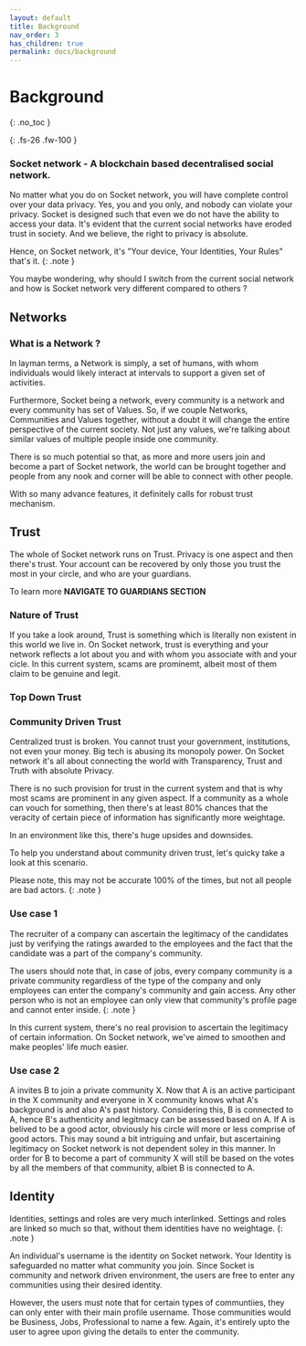 ```yaml
---
layout: default
title: Background
nav_order: 3
has_children: true
permalink: docs/background
---
```

 
# Background
{: .no_toc }

{: .fs-26 .fw-100 }
### Socket network - A blockchain based decentralised social network. 

No matter what you do on Socket network, you will have complete control over your data privacy. Yes, you and you only, and nobody can violate your privacy. Socket is designed such that even we do not have the ability to access your data. It's evident that the current social networks have eroded trust in society. And we believe, the right to privacy is absolute. 

Hence, on Socket network, it's "Your device, Your Identities, Your Rules" that's it.
{: .note }

You maybe wondering, why should I switch from the current social network and how is Socket network very different compared to others ?

## Networks 

### What is a Network ? 

In layman terms, a Network is simply, a set of humans, with whom individuals would likely interact at intervals to support a given set of activities.

Furthermore, Socket being a network, every community is a network and every community has set of Values. So, if we couple Networks, Communities and Values together, without a doubt it will change the entire perspective of the current society. Not just any values, we're talking about similar values of multiple people inside one community. 

There is so much potential so that, as more and more users join and become a part of Socket network, the world can be brought together and people from any nook and corner will be able to connect with other people. 

With so many advance features, it definitely calls for robust trust mechanism. 

## Trust

The whole of Socket network runs on Trust. Privacy is one aspect and then there's trust. Your account can be recovered by only those you trust the most in your circle, and who are your guardians. 

To learn more **NAVIGATE TO GUARDIANS SECTION**

### Nature of Trust

If you take a look around, Trust is something which is literally non existent in this world we live in. On Socket network, trust is everything and your network reflects a lot about you and with whom you associate with and your cicle. In this current system, scams are prominemt, albeit most of them claim to be genuine and legit. 

### Top Down Trust

### Community Driven Trust

Centralized trust is broken. You cannot trust your government, institutions, not even your money. Big tech is abusing its monopoly power. On Socket network it's all about connecting the world with Transparency, Trust and Truth with absolute Privacy. 

There is no such provision for trust in the current system and that is why most scams are prominent in any given aspect. If a community as a whole can vouch for something, then there's at least 80% chances that the veracity of certain piece of information has significantly more weightage. 

In an environment like this, there's huge upsides and downsides. 


To help you understand about community driven trust, let's quicky take a look at this scenario. 

Please note, this may not be accurate 100% of the times, but not all people are bad actors. 
{: .note }

### Use case 1 

The recruiter of a company can ascertain the legitimacy of the candidates just by verifying the ratings awarded to the employees and the fact that the candidate was a part of the company's community. 

The users should note that, in case of jobs, every company community is a private community regardless of the type of the company and only employees can enter the company's community and gain access. Any other person who is not an employee can only view that community's profile page and cannot enter inside.
{: .note }

In this current system, there's no real provision to ascertain the legitimacy of certain information. On Socket network, we've aimed to smoothen and make peoples' life much easier.  

### Use case 2 

A invites B to join a private community X. Now that A is an active participant in the X community and everyone in X community knows what A's background is and also A's past history. Considering this, B is connected to A, hence B's authenticity and legitmacy can be assessed based on A. If A is belived to be a good actor, obviously his circle will more or less comprise of good actors. This may sound a bit intriguing and unfair, but ascertaining legitimacy on Socket network is not dependent soley in this manner. In order for B to become a part of community X will still be based on the votes by all the members of that community, albiet B is connected to A. 


## Identity

Identities, settings and roles are very much interlinked. Settings and roles are linked so much so that, without them identities have no weightage. 
{: .note }

An individual's username is the identity on Socket network. Your Identity is safeguarded no matter what community you join. Since Socket is community and network driven environment, the users are free to enter any communities using their desired identity. 

However, the users must note that for certain types of communtiies, they can only enter with their main profile username. Those communities would be Business, Jobs, Professional to name a few. Again, it's entirely upto the user to agree upon giving the details to enter the community.   






